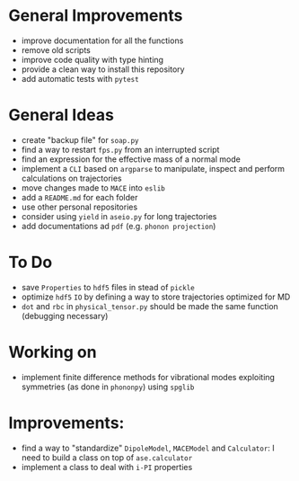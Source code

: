 # General Improvements
- improve documentation for all the functions
- remove old scripts
- improve code quality with type hinting
- provide a clean way to install this repository
- add automatic tests with `pytest`

# General Ideas
- create "backup file" for `soap.py`
- find a way to restart `fps.py` from an interrupted script
- find an expression for the effective mass of a normal mode
- implement a `CLI` based on `argparse` to manipulate, inspect and perform calculations on trajectories
- move changes made to `MACE` into `eslib`
- add a `README.md` for each folder
- use other personal repositories
- consider using `yield` in `aseio.py` for long trajectories
- add documentations ad `pdf` (e.g. `phonon projection`)

# To Do
- save `Properties` to `hdf5` files in stead of `pickle`
- optimize `hdf5` `IO` by defining a way to store trajectories optimized for MD
- `dot` and `rbc` in `physical_tensor.py` should be made the same function (debugging necessary)

# Working on 
- implement finite difference methods for vibrational modes exploiting symmetries (as done in `phononpy`) using `spglib`

# Improvements:
- find a way to "standardize" `DipoleModel`, `MACEModel` and `Calculator`: I need to build a class on top of `ase.calculator`
- implement a class to deal with `i-PI` properties